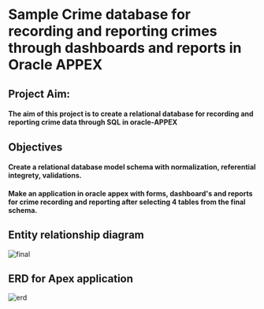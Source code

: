 # Sample Crime database for recording and reporting crimes through dashboards and reports in Oracle APPEX

## Project Aim:
#### The aim of this project is to create a relational database for recording and reporting crime data through SQL in oracle-APPEX

## Objectives
#### Create a relational database model schema with normalization, referential integrety, validations.
#### Make an application in oracle appex with forms, dashboard's and reports for crime recording and reporting after selecting 4 tables from the final schema.

## Entity relationship diagram
![final](https://user-images.githubusercontent.com/90732088/133694092-3a2ab490-2142-486c-8b0b-5e47f3a1f0e9.jpg)

## ERD for Apex application
![erd](https://user-images.githubusercontent.com/90732088/133695192-c1df5cd2-9777-4dff-a564-7b668e4b9562.jpg)
